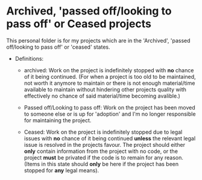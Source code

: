# Archived, 'passed off/looking to pass off' or Ceased projects
This personal folder is for my projects which are in the 'Archived', 'passed off/looking to pass off' or 'ceased' states.
- Definitions:
  - archived: Work on the project is indefinitely stopped with **no** chance of it being continued. (For when a project is too old to be maintained, not worth it anymore to maintain or there is not enough material/time available to maintain without hindering other projects quality with effectively no chance of said material/time becoming avalible.)
  
  - Passed off/Looking to pass off: Work on the project has been moved to someone else or is up for 'adoption' and I'm no longer responsible for maintaining the project.
  
  - Ceased: Work on the project is indefinitely stopped due to legal issues with **no** chance of it being continued **unless** the relevant legal issue is resolved in the projects favour. The project should either **only** contain information from the project with no code, or the project **must** be privated if the code is to remain for any reason. (Items in this state should **only** be here if the project has been stopped for **any** legal means).
